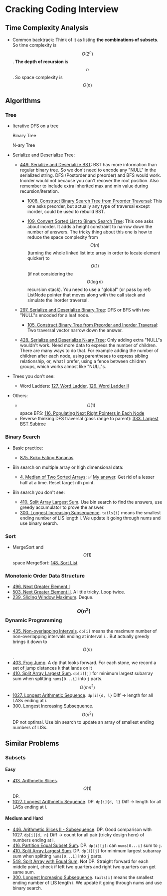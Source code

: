 # Cracking Coding Interview

## Time Complexity Analysis

- Common backtrack: Think of it as listing **the combinations of subsets**. So time complexity is $$O(2^n)$$. **The depth of recursion** is $$n$$. So space complexity is $$O(n)$$

## Algorithms

### Tree

- Iterative DFS on a tree

  Binary Tree

  N-ary Tree

- Serialize and Deserialize Tree:

  - [449. Serialize and Deserialize BST](https://leetcode.com/problems/serialize-and-deserialize-bst/): BST has more information than regular binary tree. So we don't need to encode any "NULL" in the serialized string. DFS (Postorder and preorder) and BFS would work. Inorder would not because you can't recover the root position. Also remember to include extra inherited max and min value during recursion/iteration.

    - [1008. Construct Binary Search Tree from Preorder Traversal](https://leetcode.com/problems/construct-binary-search-tree-from-preorder-traversal/): This one asks preorder, but actually any type of traversal except inorder, could be used to rebuild BST.

    - [109. Convert Sorted List to Binary Search Tree](https://leetcode.com/problems/convert-sorted-list-to-binary-search-tree/): This one asks about inorder. It adds a height constraint to narrow down the number of answers. The tricky thing about this one is how to reduce the space complexity from $$O(n)$$ (turning the whole linked list into array in order to locate element quicker) to $$O(1)$$ (if not considering the $$O(\log n)$$ recursion stack). You need to use a "global" (or pass by ref) ListNode pointer that moves along with the call stack and simulate the inorder traversal.

  - [297. Serialize and Deserialize Binary Tree](https://leetcode.com/problems/serialize-and-deserialize-binary-tree/): DFS or BFS with two "NULL"s encoded for a leaf node.

    - [105. Construct Binary Tree from Preorder and Inorder Traversal](https://leetcode.com/problems/construct-binary-tree-from-preorder-and-inorder-traversal/): Two traversal vector narrow down the answer.

  - [428. Serialize and Deserialize N-ary Tree](https://leetcode.com/problems/serialize-and-deserialize-n-ary-tree/): Only adding extra "NULL"s wouldn't work. Need more data to express the number of children. There are many ways to do that. For example adding the number of children after each node, using parentheses to express sibling relationship, or, what I prefer, using a fence between children groups, which works almost like "NULL"s.

- Trees you don't see:

  - Word Ladders: [127. Word Ladder](https://leetcode.com/problems/word-ladder/), [126. Word Ladder II](https://leetcode.com/problems/word-ladder-ii/)

- Others:
  - $$O(1)$$ space BFS: [116. Populating Next Right Pointers in Each Node](https://leetcode.com/problems/populating-next-right-pointers-in-each-node/)
  - Reverse thinking DFS traversal (pass range to parent): [333. Largest BST Subtree](https://leetcode.com/problems/largest-bst-subtree/)

### Binary Search

- Basic practice:
  - [875. Koko Eating Bananas](https://leetcode.com/problems/koko-eating-bananas/)

- Bin search on multiple array or high dimensional data:

  - [4. Median of Two Sorted Arrays](https://leetcode.com/problems/median-of-two-sorted-arrays/): :white_check_mark: [My answer](https://github.com/oceanlau/writings/blob/master/LeetCode/0004_Median_of_Two_Sorted_Arrays.cpp). Get rid of a lesser half at a time. Reset target nth point.

- Bin search you don't see:

  - [410. Split Array Largest Sum](https://leetcode.com/problems/split-array-largest-sum/). Use bin search to find the answers, use greedy accumulator to prove the answer.
  - [300. Longest Increasing Subsequence](https://leetcode.com/problems/longest-increasing-subsequence/). `tails[i]` means the smallest ending number of LIS length i. We update it going through nums and use binary search.

### Sort

- MergeSort and $$O(1)$$ space MergeSort: [148. Sort List](https://leetcode.com/problems/sort-list/)

### Monotonic Order Data Structure

- [496. Next Greater Element I](https://leetcode.com/problems/next-greater-element-i/)
- [503. Next Greater Element II](https://leetcode.com/problems/next-greater-element-ii/). A little tricky. Loop twice.
- [239. Sliding Window Maximum](https://leetcode.com/problems/sliding-window-maximum/). Deque.

### $$O(n^2)$$ Dynamic Programming

- [435. Non-overlapping Intervals](https://leetcode.com/problems/non-overlapping-intervals/). `dp[i]` means the maximum number of non-overlapping intervals ending at interval `i` . But actually greedy brings it down to $$O(n)$$.
- [403. Frog Jump](https://leetcode.com/problems/frog-jump/). A dp that looks forward. For each stone, we record a set of jump distances k that lands on it
- [410. Split Array Largest Sum](https://leetcode.com/problems/split-array-largest-sum/). `dp[i][j]` for minimum largest subarray sum when splitting `nums[0...i]` into `j` parts. $$O(mn^2)$$
- [1027. Longest Arithmetic Sequence](https://leetcode.com/problems/longest-arithmetic-sequence/). `dp[i]{d, l}` Diff -> length for all LASs ending at i.
- [300. Longest Increasing Subsequence](https://leetcode.com/problems/longest-increasing-subsequence/). $$O(n^2)$$ DP not optimal. Use bin search to update an array of smallest ending numbers of LISs.

## Similar Problems

### Subsets

#### Easy
- [413. Arithmetic Slices](https://leetcode.com/problems/arithmetic-slices/). $$O(1)$$ DP.
- [1027. Longest Arithmetic Sequence](https://leetcode.com/problems/longest-arithmetic-sequence/). DP. `dp[i]{d, l}` Diff -> length for all LASs ending at i.

#### Medium and Hard
- [446. Arithmetic Slices II - Subsequence](https://leetcode.com/problems/arithmetic-slices-ii-subsequence/). DP. Good comparison with 1027. `dp[i]{d, n}` Diff -> count for all pair (tricky design here) of numbers ending at i.
- [416. Partition Equal Subset Sum](https://leetcode.com/problems/partition-equal-subset-sum/). DP. `dp[i][j]`: can `nums[0...i]` sum to `j`.
- [410. Split Array Largest Sum](https://leetcode.com/problems/split-array-largest-sum/). DP. `dp[i][j]` for minimum largest subarray sum when splitting `nums[0...i]` into `j` parts.
- [548. Split Array with Equal Sum](https://leetcode.com/problems/split-array-with-equal-sum/). Not DP. Straight forward for each middle point, check if left two quarters and right two quarters can get same sum.
- [300. Longest Increasing Subsequence](https://leetcode.com/problems/longest-increasing-subsequence/). `tails[i]` means the smallest ending number of LIS length i. We update it going through nums and use binary search.
